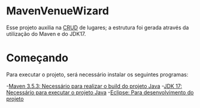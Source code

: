 # MavenVenueWizard
Esse projeto auxilia na [CRUD](https://developer.mozilla.org/pt-BR/docs/Glossary/CRUD)  de lugares; a estrutura foi gerada através da utilização do Maven e do JDK17.

# Começando

 Para executar o projeto, será necessário instalar os seguintes programas:
 
-[Maven 3.5.3: Necessário para realizar o build do projeto Java](https://maven.apache.org/index.html)
-[JDK 17: Necessário para executar o projeto Java](https://www.oracle.com/java/technologies/downloads/#java17)
-[Eclipse: Para desenvolvimento do projeto](https://www.eclipse.org/downloads/packages/release/oxygen/3a/eclipse-ide-java-ee-developers)


